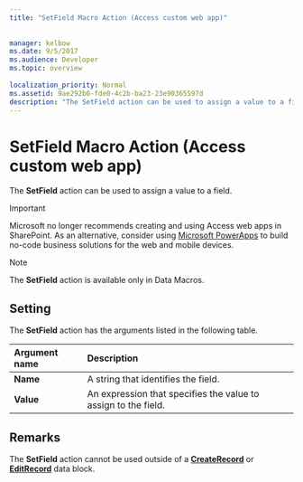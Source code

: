 ```yaml
---
title: "SetField Macro Action (Access custom web app)"
 
 
manager: kelbow
ms.date: 9/5/2017
ms.audience: Developer
ms.topic: overview
  
localization_priority: Normal
ms.assetid: 9ae292b0-fde0-4c2b-ba23-23e90365597d
description: "The SetField action can be used to assign a value to a field."
---
```


# SetField Macro Action (Access custom web app)

The **SetField** action can be used to assign a value to a field. 
  
> [!IMPORTANT]
> Microsoft no longer recommends creating and using Access web apps in SharePoint. As an alternative, consider using [Microsoft PowerApps](https://powerapps.microsoft.com/en-us/) to build no-code business solutions for the web and mobile devices. 
  
> [!NOTE]
> The **SetField** action is available only in Data Macros. 
  
## Setting

The **SetField** action has the arguments listed in the following table. 
  
|**Argument name**|**Description**|
|:-----|:-----|
|**Name** <br/> |A string that identifies the field.  <br/> |
|**Value** <br/> |An expression that specifies the value to assign to the field.  <br/> |
   
## Remarks

The **SetField** action cannot be used outside of a **[CreateRecord](createrecord-data-block-access-custom-web-app.md)** or **[EditRecord](editrecord-data-block-access-custom-web-app.md)** data block. 
  


